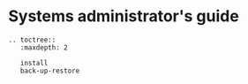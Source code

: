 # Systems administrator's guide

```eval_rst
.. toctree::
   :maxdepth: 2

   install
   back-up-restore
```
